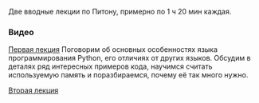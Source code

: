 Две вводные лекции по Питону, примерно по 1 ч 20 мин каждая.

### Видео

[Первая лекция](https://yadi.sk/i/v3099I2V3V0UdA)
Поговорим об основных особенностях языка программирования Python, его отличиях от других языков. Обсудим в деталях ряд интересных примеров кода, научимся считать используемую память и поразбираемся, почему её так много нужно. 

[Вторая лекция](https://yadi.sk/i/fgiARPc6FYG0nw)
